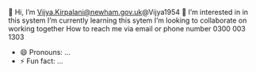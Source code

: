 👋 Hi, I’m Vijya.Kirpalani@newham.gov.uk@Vijya1954
👀 I’m interested in  in this system
I’m currently learning this sytem
I’m looking to collaborate on working together
How to reach me via email or phone number 0300 003 1303
- 😄 Pronouns: ...
- ⚡ Fun fact: ...

<!---
Vijya1954/Vijya1954 is a ✨ special ✨ repository because its `README.md` (this file) appears on your GitHub profile.
You can click the Preview link to take a look at your changes.
--->
